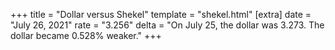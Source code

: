 +++
title = "Dollar versus Shekel"
template = "shekel.html"
[extra]
date = "July 26, 2021"
rate = "3.256"
delta = "On July 25, the dollar was 3.273. The dollar became 0.528% weaker."
+++
